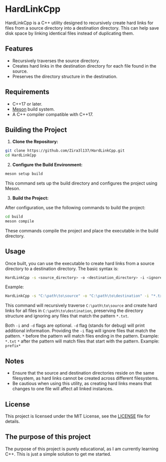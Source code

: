 
# HardLinkCpp

HardLinkCpp is a C++ utility designed to recursively create hard links for
files from a source directory into a destination directory. This can help
save disk space by linking identical files instead of duplicating them.

## Features

- Recursively traverses the source directory.
- Creates hard links in the destination directory for each file found in the source.
- Preserves the directory structure in the destination.

## Requirements

- C++17 or later.
- [Meson](https://mesonbuild.com/) build system.
- A C++ compiler compatible with C++17.

## Building the Project

1. **Clone the Repository:**

```bash
git clone https://github.com/Zira3l137/HardLinkCpp.git
cd HardLinkCpp
```

2. **Configure the Build Environment:**

```bash
meson setup build
```

This command sets up the build directory and configures the project using Meson.

3. **Build the Project:**

After configuration, use the following commands to build the project:

```bash
cd build
meson compile
```

These commands compile the project and place the executable in the build directory.

## Usage

Once built, you can use the executable to create hard links from a source directory
to a destination directory. The basic syntax is:

```bash
HardLinkCpp -s <source_directory> -o <destination_directory> -i <ignore_pattern> -d
```

Example:

```bash
HardLinkCpp -s "C:\path\to\source" -o "C:\path\to\destination" -i "*.txt" -d
```

This command will recursively traverse `C:\path\to\source` and create hard links
for all files in `C:\path\to\destination`, preserving the directory structure and ignoring
any files that match the pattern `*.txt`.

Both `-i` and `-d` flags are optional.
`-d` flag (stands for debug) will print additional information.
Providing the `-i` flag will ignore files that match the pattern.
`*` before the pattern will match files ending in the pattern. Example: `*.txt`
`*` after the pattern will match files that start with the pattern. Example: `prefix*`

## Notes

- Ensure that the source and destination directories reside on
the same filesystem, as hard links cannot be created across different filesystems.
- Be cautious when using this utility, as creating hard links means that changes
to one file will affect all linked instances.

## License

This project is licensed under the MIT License, see the [LICENSE](https://opensource.org/license/mit) file for details.

## The purpose of this project

The purpose of this project is purely educational, as I am currently learning C++. This is
just a simple solution to get me started.

